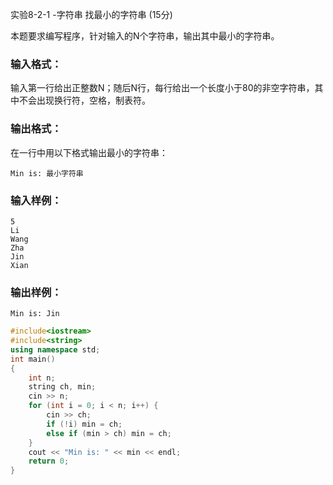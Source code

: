 实验8-2-1 -字符串 找最小的字符串 (15分)

本题要求编写程序，针对输入的N个字符串，输出其中最小的字符串。

### 输入格式：

输入第一行给出正整数N；随后N行，每行给出一个长度小于80的非空字符串，其中不会出现换行符，空格，制表符。

### 输出格式：

在一行中用以下格式输出最小的字符串：

```
Min is: 最小字符串
```

### 输入样例：

```in
5
Li
Wang
Zha
Jin
Xian
```

### 输出样例：

```out
Min is: Jin
```



```c++
#include<iostream>
#include<string>
using namespace std;
int main()
{
	int n;
	string ch, min;
	cin >> n;
	for (int i = 0; i < n; i++) {
		cin >> ch;
		if (!i) min = ch;
		else if (min > ch) min = ch;
	}
	cout << "Min is: " << min << endl;
	return 0;
}
```

